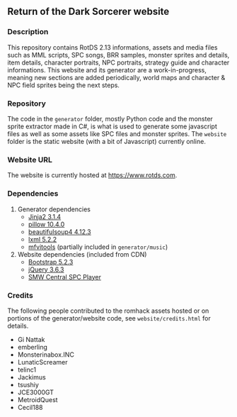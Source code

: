 ## Return of the Dark Sorcerer website

### Description
This repository contains RotDS 2.13 informations, assets and media files such as MML scripts, SPC songs, BRR samples, monster sprites and details, item details, character portraits, NPC portraits, strategy guide and character informations. This website and its generator are a work-in-progress, meaning new sections are added periodically, world maps and character & NPC field sprites being the next steps.

### Repository 
The code in the `generator` folder, mostly Python code and the monster sprite extractor made in C#, is what is used to generate some javascript files as well as some assets like SPC files and monster sprites. The `website` folder is the static website (with a bit of Javascript) currently online.

### Website URL
The website is currently hosted at https://www.rotds.com.

### Dependencies
1. Generator dependencies
    * [Jinja2 3.1.4](https://pypi.org/project/Jinja2/)
    * [pillow 10.4.0](https://pypi.org/project/pillow/)
    * [beautifulsoup4 4.12.3](https://pypi.org/project/beautifulsoup4/)
    * [lxml 5.2.2](https://pypi.org/project/lxml/)
    * [mfvitools](https://github.com/emberling/mfvitools) (partially included in `generator/music`)
2. Website dependencies (included from CDN)
    * [Bootstrap 5.2.3](https://getbootstrap.com/docs/5.2/getting-started/download/)
    * [jQuery 3.6.3](https://jquery.com/)
    * [SMW Central SPC Player](https://github.com/telinc1/smwcentral-spc-player)

### Credits
The following people contributed to the romhack assets hosted or on portions of the generator/website code, see `website/credits.html` for details.

* Gi Nattak
* emberling
* Monsterinabox.INC
* LunaticScreamer
* telinc1
* Jackimus
* tsushiy
* JCE3000GT
* MetroidQuest
* Cecil188



